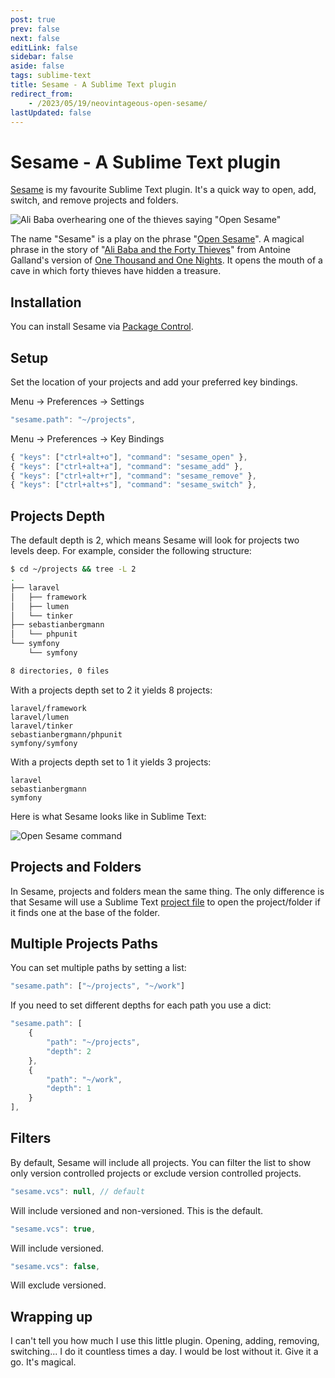```yaml
---
post: true
prev: false
next: false
editLink: false
sidebar: false
aside: false
tags: sublime-text
title: Sesame - A Sublime Text plugin
redirect_from:
    - /2023/05/19/neovintageous-open-sesame/
lastUpdated: false
---
```


# Sesame - A Sublime Text plugin

[Sesame](/projects/sublime-sesame) is my favourite Sublime Text plugin. It's a quick way to open, add, switch, and remove projects and folders.

![Ali Baba overhearing one of the thieves saying "Open Sesame"](/assets/images/2023-05-19-open-sesame.webp)

The name "Sesame" is a play on the phrase "[Open Sesame](https://en.wikipedia.org/wiki/Open_sesame)". A magical phrase in the story of "[Ali Baba and the Forty Thieves](https://en.wikipedia.org/wiki/Ali_Baba_and_the_Forty_Thieves)" from Antoine Galland's version of [One Thousand and One Nights](https://en.wikipedia.org/wiki/One_Thousand_and_One_Nights). It opens the mouth of a cave in which forty thieves have hidden a treasure.

## Installation

You can install Sesame via [Package Control](https://packagecontrol.io/packages/Sesame).

## Setup

Set the location of your projects and add your preferred key bindings.

Menu → Preferences → Settings

```js
"sesame.path": "~/projects",
```

Menu → Preferences → Key Bindings

```js
{ "keys": ["ctrl+alt+o"], "command": "sesame_open" },
{ "keys": ["ctrl+alt+a"], "command": "sesame_add" },
{ "keys": ["ctrl+alt+r"], "command": "sesame_remove" },
{ "keys": ["ctrl+alt+s"], "command": "sesame_switch" },
```

## Projects Depth

The default depth is 2, which means Sesame will look for projects two levels deep. For example, consider the following structure:

```bash
$ cd ~/projects && tree -L 2
.
├── laravel
│   ├── framework
│   ├── lumen
│   └── tinker
├── sebastianbergmann
│   └── phpunit
└── symfony
    └── symfony

8 directories, 0 files
```

With a projects depth set to 2 it yields 8 projects:

```
laravel/framework
laravel/lumen
laravel/tinker
sebastianbergmann/phpunit
symfony/symfony
```

With a projects depth set to 1 it yields 3 projects:

```
laravel
sebastianbergmann
symfony
```

Here is what Sesame looks like in Sublime Text:

![Open Sesame command](/assets/images/2023-05-19-open-sesame-command.webp)

## Projects and Folders

In Sesame, projects and folders mean the same thing. The only difference is that Sesame will use a Sublime Text [project file](https://www.sublimetext.com/docs/projects.html) to open the project/folder if it finds one at the base of the folder.

## Multiple Projects Paths

You can set multiple paths by setting a list:

```js
"sesame.path": ["~/projects", "~/work"]
```

If you need to set different depths for each path you use a dict:

```js
"sesame.path": [
    {
        "path": "~/projects",
        "depth": 2
    },
    {
        "path": "~/work",
        "depth": 1
    }
],
```

## Filters

By default, Sesame will include all projects. You can filter the list to show only version controlled projects or exclude version controlled projects.

```js
"sesame.vcs": null, // default
```

Will include versioned and non-versioned. This is the default.

```js
"sesame.vcs": true,
```

Will include versioned.

```js
"sesame.vcs": false,
```

Will exclude versioned.

## Wrapping up

I can't tell you how much I use this little plugin. Opening, adding, removing, switching... I do it countless times a day. I would be lost without it. Give it a go. It's magical.
